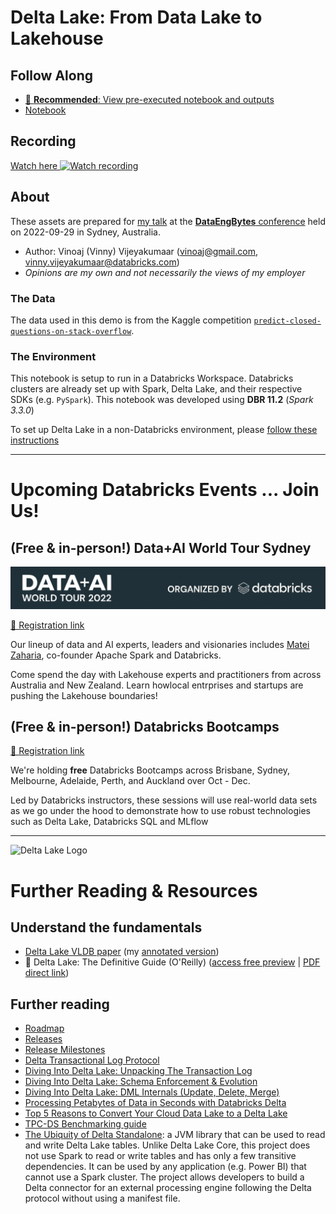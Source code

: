 # Delta Lake: From Data Lake to Lakehouse

## Follow Along
- [🌟 **Recommended**: View pre-executed notebook and outputs](https://vinoaj.github.io/databricks-resources/presentations/dataengconf_syd_20220929/DataEngBytes-Delta-Lake-Demo.html)
- [Notebook](DataEngBytes-Delta-Lake-Demo.py)

## Recording
[Watch here ![Watch recording](https://img.youtube.com/vi/k6IEaMF7U7A/mqdefault.jpg)](https://youtu.be/k6IEaMF7U7A?t=22131)

## About

These assets are prepared for [my talk](https://dataengconf.com.au/conference/schedule) at the [**DataEngBytes** conference](https://dataengconf.com.au/conference/sydney) held on 2022-09-29 in Sydney, Australia.

- Author: Vinoaj (Vinny) Vijeyakumaar (vinoaj@gmail.com, vinny.vijeyakumaar@databricks.com)
- _Opinions are my own and not necessarily the views of my employer_


### The Data

The data used in this demo is from the Kaggle competition [`predict-closed-questions-on-stack-overflow`](https://www.kaggle.com/competitions/predict-closed-questions-on-stack-overflow/overview).


### The Environment
This notebook is setup to run in a Databricks Workspace. Databricks clusters are already set up with Spark, Delta Lake, and their respective SDKs (e.g. `PySpark`). This notebook was developed using **DBR 11.2** (_Spark 3.3.0_)

To set up Delta Lake in a non-Databricks environment, please [follow these instructions](https://docs.delta.io/latest/quick-start.html)

---

# Upcoming Databricks Events ... Join Us!
## (Free & in-person!) Data+AI World Tour Sydney
![Data+AI World Tour Sydney](../../assets/img/data_ai_world_tour_sydney.png)

[🔗 Registration link](https://www.databricks.com/dataaisummit/worldtour/sydney)

Our lineup of data and AI experts, leaders and visionaries includes [Matei Zaharia](https://www.linkedin.com/in/mateizaharia), co-founder Apache Spark and Databricks. 

Come spend the day with Lakehouse experts and practitioners from across Australia and New Zealand. Learn howlocal entrprises and startups are pushing the Lakehouse boundaries!

## (Free & in-person!) Databricks Bootcamps
[🔗 Registration link](https://pages.databricks.com/00-202202-APJ-FE-Databricks-Bootcamp-2022-q4-Router_LP---Registration-page.html?utm_source=databricks&utm_medium=vinny&utm_campaign=7013f000000LkDCAA0)

We're holding **free** Databricks Bootcamps across Brisbane, Sydney, Melbourne, Adelaide, Perth, and Auckland over Oct - Dec.

Led by Databricks instructors, these sessions will use real-world data sets as we go under the hood to demonstrate how to use robust technologies such as Delta Lake, Databricks SQL and MLflow

---

<img src="https://docs.delta.io/latest/_static/delta-lake-white.png" width="100" alt="Delta Lake Logo"></img>
# Further Reading & Resources

## Understand the fundamentals
- [Delta Lake VLDB paper](https://databricks.com/wp-content/uploads/2020/08/p975-armbrust.pdf) (my [annotated version](../../assets/p975-armbrust_vinoaj_annotated.pdf))
- 📘 Delta Lake: The Definitive Guide (O'Reilly) ([access free preview](https://www.databricks.com/p/ebook/delta-lake-the-definitive-guide-by-oreilly) | [PDF direct link](https://www.databricks.com/wp-content/uploads/2021/05/9781098104528-1.pdf))

## Further reading 
- [Roadmap](https://github.com/delta-io/delta/issues/1307)
- [Releases](https://github.com/delta-io/delta/releases)
- [Release Milestones](https://github.com/delta-io/delta/milestones)
- [Delta Transactional Log Protocol](https://github.com/delta-io/delta/blob/master/PROTOCOL.md)
- [Diving Into Delta Lake: Unpacking The Transaction Log](https://www.databricks.com/blog/2019/08/21/diving-into-delta-lake-unpacking-the-transaction-log.html)
- [Diving Into Delta Lake: Schema Enforcement & Evolution](https://www.databricks.com/blog/2019/09/24/diving-into-delta-lake-schema-enforcement-evolution.html)
- [Diving Into Delta Lake: DML Internals (Update, Delete, Merge)](https://www.databricks.com/blog/2020/09/29/diving-into-delta-lake-dml-internals-update-delete-merge.html)
- [Processing Petabytes of Data in Seconds with Databricks Delta](https://www.databricks.com/blog/2018/07/31/processing-petabytes-of-data-in-seconds-with-databricks-delta.html)
- [Top 5 Reasons to Convert Your Cloud Data Lake to a Delta Lake](https://databricks.com/blog/2020/08/21/top-5-reasons-to-convert-your-cloud-data-lake-to-a-delta-lake.html)
- [TPC-DS Benchmarking guide](https://github.com/delta-io/delta/tree/master/benchmarks)
- [The Ubiquity of Delta Standalone](https://databricks.com/blog/2022/01/28/the-ubiquity-of-delta-standalone-java-scala-hive-presto-trino-power-bi-and-more.html): a JVM library that can be used to read and write Delta Lake tables. Unlike Delta Lake Core, this project does not use Spark to read or write tables and has only a few transitive dependencies. It can be used by any application (e.g. Power BI) that cannot use a Spark cluster. The project allows developers to build a Delta connector for an external processing engine following the Delta protocol without using a manifest file. 